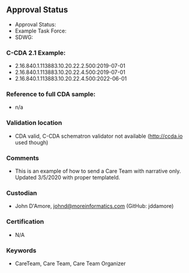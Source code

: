 ## Approval Status 

* Approval Status: 
* Example Task Force: 
* SDWG: 

### C-CDA 2.1 Example:
* 2.16.840.1.113883.10.20.22.2.500:2019-07-01
* 2.16.840.1.113883.10.20.22.4.500:2019-07-01
* 2.16.840.1.113883.10.20.22.4.500:2022-06-01

### Reference to full CDA sample:
* n/a

### Validation location

* CDA valid, C-CDA schematron validator not available (http://ccda.io used though)

### Comments

* This is an example of how to send a Care Team with narrative only. Updated 3/5/2020 with proper templateId.

### Custodian

* John D'Amore, johnd@moreinformatics.com (GitHub: jddamore)

### Certification
* N/A

### Keywords

* CareTeam, Care Team, Care Team Organizer
